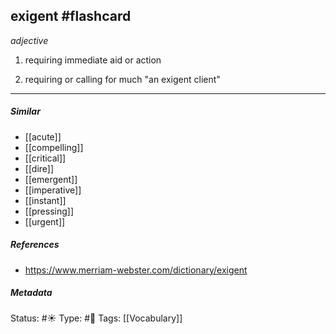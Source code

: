 ## exigent #flashcard 
_adjective_

1. requiring immediate aid or action

2. requiring or calling for much
     "an exigent client"

___
##### Similar
-   [[acute]]
-   [[compelling]]
-   [[critical]]
-   [[dire]]
-   [[emergent]]
-   [[imperative]]
-   [[instant]]
-   [[pressing]] 
-   [[urgent]]


##### References 
- https://www.merriam-webster.com/dictionary/exigent


##### Metadata
Status: #☀️ 
Type: #🔵 
Tags: [[Vocabulary]]
